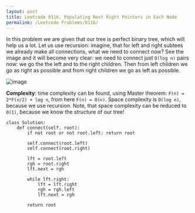 ```yaml
---
layout: post
title: Leetcode 0116. Populating Next Right Pointers in Each Node
permalink: /Leetcode Problems/0116/
---
```


In this problem we are given that our tree is perfect binary tree, which will help us a lot. Let us use recursion: imagine, that for left and right subtees we already make all connections, what we need to connect now? See the image and it will become very clear: we need to connect just `O(log n)` pairs now: we go the the left and to the right children. Then from left children we go as right as possible and from right children we go as left as possible.

![image](https://assets.leetcode.com/users/images/b838445a-d58e-420b-889e-208d6813beec_1605257150.2922277.png)


**Complexity**: time complexity can be found, using Master theorem: `F(n) = 2*F(n/2) + log n`, from here `F(n) = O(n)`. Space complexity is `O(log n)`, because we use recursion. Note, that space complexity can be reduced to `O(1)`, because we know the structure of our tree!

```
class Solution:
    def connect(self, root):
        if not root or not root.left: return root
        
        self.connect(root.left)
        self.connect(root.right)
        
        lft = root.left
        rgh = root.right
        lft.next = rgh

        while lft.right: 
            lft = lft.right
            rgh = rgh.left
            lft.next = rgh
        
        return root
```